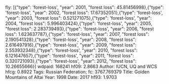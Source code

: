 fly: [{"type": 'forest-loss', "year": 2001, "forest loss": 45.81456998},{"type": 'forest-loss', "year": 2002, "forest loss": 17.67352051},{"type": 'forest-loss', "year": 2003, "forest loss": 0.521271075},{"type": 'forest-loss', "year": 2004, "forest loss": 5.996403424},{"type": 'forest-loss', "year": 2005, "forest loss": 2.283739493},{"type": 'forest-loss', "year": 2006, "forest loss": 1.623637787},{"type": 'forest-loss', "year": 2007, "forest loss": 2.190541328},{"type": 'forest-loss', "year": 2008, "forest loss": 2.616497916},{"type": 'forest-loss', "year": 2009, "forest loss": 2.553932348},{"type": 'forest-loss', "year": 2010, "forest loss": 6.121647657},{"type": 'forest-loss', "year": 2011, "forest loss": 0.320721093},{"type": 'forest-loss', "year": 2012, "forest loss": 10.26655666}]
wdpaid: 168241
hf09: 2.8663
Author: IUCN, UQ and WCS
hfcg: 0.8922
Tags: Russian Federation;
fc: 3767.769379
Title: Golden Mountains of Altai
Year: 1998
Date: 2017
hf93: 1.9703
